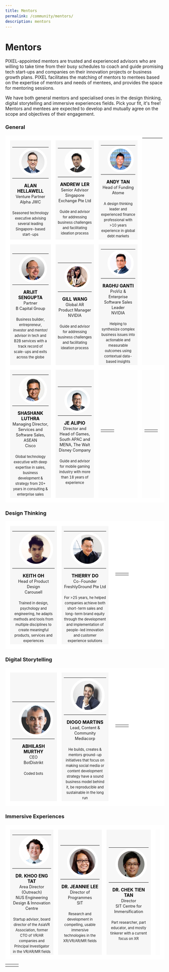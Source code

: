 ```yaml
---
title: Mentors
permalink: /community/mentors/
description: mentors
---
```

# Mentors
PIXEL-appointed mentors are trusted and experienced advisors who are willing to take time from their busy schedules to coach and guide promising tech start-ups and companies on their innovation projects or business growth plans. PIXEL facilitates the matching of mentors to mentees based on the expertise of mentors and needs of mentees, and provides the space for mentoring sessions.

We have both general mentors and specialised ones in the design thinking, digital storytelling and immersive experiences fields. Pick your fit, it's free! Mentors and mentees are expected to develop and mutually agree on the scope and objectives of their engagement. 

### General

<table>
    <!-- ROW 1 -->
	<tr>
		<td style="background:#F7F7F7; border: 15px solid white; width:33%; text-align: center; ">		
			<a href="https://www.linkedin.com/in/alan-hellawell-96a3263/" target="_blank" style="text-decoration: none; color:black;">	
			<table>
				<tr>
					<td></td>
					<td><img src="/images/Community/Mentors/alan-hellawell_230px.jpg" style="border-radius:50%; border:8px solid white;"></td>
					<td></td>
				</tr>
			</table>
			<b>ALAN HELLAWELL</b></a>
			<br><span style="font-size:0.9em;">Venture Partner</span>
			<br><span style="font-size:0.9em;">Alpha JWC</span>
			<br><br><span style="font-size:0.8em; line-height:0.8em;">Seasoned technology executive advising several leading Singapore-based start-ups</span>
		</td>
		<td style="background:#F7F7F7; border: 15px solid white; width:33%; text-align: center; ">	
			<a href="https://www.linkedin.com/in/andrew-ler-b042882b/" target="_blank" style="text-decoration: none; color:black;">	
			<table>
				<tr>
					<td></td>
					<td><img src="/images/Community/Mentors/andrewler_230px.jpg" style="border-radius:50%; border:8px solid white;"></td>
					<td></td>
				</tr>
			</table>
			<b>ANDREW LER</b></a>
			<br><span style="font-size:0.9em;">Senior Advisor</span>
			<br><span style="font-size:0.9em;">Singapore Exchange Pte Ltd</span>
			<br><br><span style="font-size:0.8em; line-height:0.8em;">Guide and advisor for addressing business challenges and facilitating ideation process</span>
		</td>
		<td style="background:#F7F7F7; border: 15px solid white; width:33%; text-align: center; ">
			<a href="https://www.linkedin.com/in/andytanyy/" target="_blank" style="text-decoration: none; color:black;">		
			<table>
				<tr>
					<td></td>
					<td><img src="/images/Community/Mentors/andytan_230px.jpg" style="border-radius:50%; border:8px solid white;"></td>
					<td></td>
				</tr>
			</table>
			<b>ANDY TAN</b></a>
			<br><span style="font-size:0.9em;">Head of Funding</span>
			<br><span style="font-size:0.9em;">Atome</span>
			<br><br><span style="font-size:0.8em; line-height:0.8em;">A design thinking leader and experienced finance professional with >10 years experience in global debt markets</span>
		</td>
	</tr>
    <!-- ROW 2 -->
	<tr>
		<td style="background:#F7F7F7; border: 15px solid white; width:33%; text-align: center; ">	
			<a href="https://www.linkedin.com/in/arijit-sengupta/" target="_blank" style="text-decoration: none; color:black;">		
			<table>
				<tr>
					<td></td>
					<td><img src="/images/Community/Mentors/arijit_sengupta_230px.jpg" style="border-radius:50%; border:8px solid white;"></td>
					<td></td>
				</tr>
			</table>
			<b>ARIJIT SENGUPTA</b></a>
			<br><span style="font-size:0.9em;">Partner</span>
			<br><span style="font-size:0.9em;">B Capital Group</span>
			<br><br><span style="font-size:0.8em; line-height:0.8em;">Business builder, entrepreneur, investor and mentor/ advisor in tech and B2B services with a track record of scale-ups and exits across the globe</span>
		</td>
		<td style="background:#F7F7F7; border: 15px solid white; width:33%; text-align: center; ">
			<a href="https://www.linkedin.com/in/gill-wang-39116a15a/" target="_blank" style="text-decoration: none; color:black;">			
			<table>
				<tr>
					<td></td>
					<td><img src="/images/Community/Mentors/gill-wang_230px.jpg" style="border-radius:50%; border:8px solid white;"></td>
					<td></td>
				</tr>
			</table>
			<b>GILL WANG</b></a>
			<br><span style="font-size:0.9em;">Global AR Product Manager</span>
			<br><span style="font-size:0.9em;">NVIDIA</span>
			<br><br><span style="font-size:0.8em; line-height:0.8em;">Guide and advisor for addressing business challenges and facilitating ideation process</span>
		</td>
		<td style="background:#F7F7F7; border: 15px solid white; width:33%; text-align: center; ">	
			<a href="https://www.linkedin.com/in/rganti9/" target="_blank" style="text-decoration: none; color:black;">		
			<table>
				<tr>
					<td></td>
					<td><img src="/images/Community/Mentors/raghuganti_230px.png" style="border-radius:50%; border:8px solid white;"></td>
					<td></td>
				</tr>
			</table>
			<b>RAGHU GANTI</b></a>
			<br><span style="font-size:0.9em;">ProViz & Enterprise Software Sales Leader</span>
			<br><span style="font-size:0.9em;">NVIDIA</span>
			<br><br><span style="font-size:0.8em; line-height:0.8em;">Helping to synthesize complex business issues into actionable and measurable outcomes using contextual data-based insights</span>
		</td>
	</tr>
    <!-- ROW 3 -->
	<tr>
		<td style="background:#F7F7F7; border: 15px solid white; width:33%; text-align: center; ">	
			<a href="https://www.linkedin.com/in/shashankluthra/" target="_blank" style="text-decoration: none; color:black;">
			<table>
				<tr>
					<td></td>
					<td><img src="/images/Community/Mentors/shashankluthra_230px.jpg" style="border-radius:50%; border:8px solid white;"></td>
					<td></td>
				</tr>
			</table>
			<b>SHASHANK LUTHRA</b></a>
			<br><span style="font-size:0.9em;">Managing Director, Services and Software Sales, ASEAN</span>
			<br><span style="font-size:0.9em;">Cisco</span>
			<br><br><span style="font-size:0.8em; line-height:0.8em;">Global technology executive with deep expertise in sales, business development & strategy from 20+ years in consulting & enterprise sales</span>
		</td>
		<td style="background:#F7F7F7; border: 15px solid white; width:33%; text-align: center; ">	
			<a href="[(25) Jê Alipio | LinkedIn](https://www.linkedin.com/in/jealipio/)" target="_blank" style="text-decoration: none; color:black;">	
			<table>
				<tr>
					<td></td>
			    <td><img
src="/images/Community/Mentors/JeAlipio.png" style="border-radius:50%; border:8px solid white;"></td>
					<td></td>
				</tr>
			</table>
			<b>JE ALIPIO</b></a>
			<br><span style="font-size:0.9em;">Director and Head of Games,</span>
			<br><span style="font-size:0.9em;">South APAC and MENA, The Walt Disney Company</span>
			<br><br><span style="font-size:0.8em; line-height:0.8em;">Guide and advisor for mobile gaming industry with more than 18 years of experience
		</span>
		</td>	
		<td style="border: 15px solid white; width:33%; text-align: center;">
			<span style="color:grey; font-size:0.8em; text-align: left;"></span>
				<table>
					<tr>
						<td></td>
						<td></td>
						<td></td>
					</tr>
				</table>
				<b></b>
				<br><span style="font-size:0.8em; line-height:0.8em;"></span>		</td>	
		<td style="border: 15px solid white; width:33%; text-align: center;">
			<span style="color:grey; font-size:0.8em; text-align: left;"></span>
				<table>
					<tr>
						<td></td>
						<td></td>
						<td></td>
					</tr>
				</table>
				<b></b>
				<br><span style="font-size:0.8em; line-height:0.8em;"></span>
		</td>
	</tr>
	<!-- END ROW -->
</table>

### Design Thinking
<table>
    <!-- ROW 1 -->
	<tr>
		<td style="background:#F7F7F7; border: 15px solid white; width:33%; text-align: center; ">	
			<a href="https://www.linkedin.com/in/keithoh/" target="_blank" style="text-decoration: none; color:black;">	
			<table>
				<tr>
					<td></td>
					<td><img src="/images/Community/Mentors/keith-oh_230px.jpg" style="border-radius:50%; border:8px solid white;"></td>
					<td></td>
				</tr>
			</table>
			<b>KEITH OH</b></a>
			<br><span style="font-size:0.9em;">Head of Product Design</span>
			<br><span style="font-size:0.9em;">Carousell</span>
			<br><br><span style="font-size:0.8em; line-height:0.8em;">Trained in design, psychology and engineering, he adapts methods and tools from multiple disciplines to create meaningful products, services and experiences</span>
		</td>
		<td style="background:#F7F7F7; border: 15px solid white; width:33%; text-align: center; ">	
			<a href="https://www.linkedin.com/in/thierry-do/?originalSubdomain=sg" target="_blank" style="text-decoration: none; color:black;">	
			<table>
				<tr>
					<td></td>
					<td><img src="/images/Community/Mentors/thierry-do_230px.jpg" style="border-radius:50%; border:8px solid white;"></td>
					<td></td>
				</tr>
			</table>
			<b>THIERRY DO</b></a>
			<br><span style="font-size:0.9em;">Co-Founder</span>
			<br><span style="font-size:0.9em;">FreshlyGround Pte Ltd</span>
			<br><br><span style="font-size:0.8em; line-height:0.8em;">For >25 years, he helped companies achieve both short-term sales and long-term brand equity through the development and implementation of people-led innovation and customer experience solutions</span>
		</td>
		<td style="background:white; border: 15px solid white; width:33%; text-align: center; ">		
			<table>
				<tr>
					<td></td>
					<td></td>
					<td></td>
				</tr>
			</table>
			<b></b>
			<br><span style="font-size:0.9em;"></span>
			<br><span style="font-size:0.9em;"></span>
			<br><br><span style="font-size:0.8em; line-height:0.8em;"></span>
		</td>
	</tr>
	<!-- END ROW -->
</table>

### Digital Storytelling
<table>
    <!-- ROW 1 -->
	<tr>
		<td style="background:#F7F7F7; border: 15px solid white; width:33%; text-align: center; ">	
			<a href="https://www.linkedin.com/in/abhilashmurthy/" target="_blank" style="text-decoration: none; color:black;">	
			<table>
				<tr>
					<td></td>
					<td><img src="/images/Community/Mentors/abhilash-murthy_230px.jpg" style="border-radius:50%; border:8px solid white;"></td>
					<td></td>
				</tr>
			</table>
			<b>ABHILASH MURTHY</b></a>
			<br><span style="font-size:0.9em;">CEO</span>
			<br><span style="font-size:0.9em;">BotDistrikt</span>
			<br><br><span style="font-size:0.8em; line-height:0.8em;">Coded bots</span>
		</td>
		<td style="background:#F7F7F7; border: 15px solid white; width:33%; text-align: center; ">	
			<a href="https://www.linkedin.com/in/diogocordesanicetomartins/" target="_blank" style="text-decoration: none; color:black;">	
			<table>
				<tr>
					<td></td>
					<td><img src="/images/Community/Mentors/diogomartins_230px.jpg" style="border-radius:50%; border:8px solid white;"></td>
					<td></td>
				</tr>
			</table>
			<b>DIOGO MARTINS</b></a>
			<br><span style="font-size:0.9em;">Lead, Content & Community</span>
			<br><span style="font-size:0.9em;">Mediacorp</span>
			<br><br><span style="font-size:0.8em; line-height:0.8em;">He builds, creates & mentors ground-up initiatives that focus on making social media or content development strategy have a sound business model behind it, be reproducible and sustainable in the long run</span>
		</td>
		<td style="background:white; border: 15px solid white; width:33%; text-align: center; ">		
			<table>
				<tr>
					<td></td>
					<td></td>
					<td></td>
				</tr>
			</table>
			<b></b>
			<br><span style="font-size:0.9em;"></span>
			<br><span style="font-size:0.9em;"></span>
			<br><br><span style="font-size:0.8em; line-height:0.8em;"></span>
		</td>
	</tr>
	<!-- END ROW -->
</table>

### Immersive Experiences
<table>
    <!-- ROW 1 -->
	<tr>
		<td style="background:#F7F7F7; border: 15px solid white; width:33%; text-align: center; ">	
			<a href="https://www.linkedin.com/in/eng-tat-khoo-6061311a/" target="_blank" style="text-decoration: none; color:black;">	
			<table>
				<tr>
					<td></td>
					<td><img src="/images/Community/Mentors/khoo-eng-tat_230px.jpg" style="border-radius:50%; border:8px solid white;"></td>
					<td></td>
				</tr>
			</table>
			<b>DR. KHOO ENG TAT</b></a>
			<br><span style="font-size:0.9em;">Area Director (Outreach)</span>
			<br><span style="font-size:0.9em;">NUS Engineering Design & Innovation Centre</span>
			<br><br><span style="font-size:0.8em; line-height:0.8em;">Startup advisor, board director of the AsiaVR Association, former CTO of VR/AR companies and Principal Investigator in the VR/AR/MR fields</span>
		</td>
		<td style="background:#F7F7F7; border: 15px solid white; width:33%; text-align: center; ">	
			<a href="https://www.linkedin.com/in/jeannieleesa/" target="_blank" style="text-decoration: none; color:black;">	
			<table>
				<tr>
					<td></td>
					<td><img src="/images/Community/Mentors/dr_jeannie_lee.jpg" style="border-radius:50%; border:8px solid white;"></td>
					<td></td>
				</tr>
			</table>
			<b>DR. JEANNIE LEE</b></a>
			<br><span style="font-size:0.9em;">Director of Programmes</span>
			<br><span style="font-size:0.9em;">SIT</span>
			<br><br><span style="font-size:0.8em; line-height:0.8em;">Research and development in compelling, usable immersive technologies in the XR/VR/AR/MR fields</span>
		</td>
		<td style="background:#F7F7F7; border: 15px solid white; width:33%; text-align: center; ">		
			<a href="https://www.linkedin.com/in/chek-tien-tan-b48aba14/" target="_blank" style="text-decoration: none; color:black;">	
			<table>
				<tr>
					<td></td>
					<td><img src="/images/Community/Mentors/dr_tan_chek_tien.jpg" style="border-radius:50%; border:8px solid white;"></td>
					<td></td>
				</tr>
			</table>
			<b>DR. CHEK TIEN TAN</b></a>
			<br><span style="font-size:0.9em;">Director</span>
			<br><span style="font-size:0.9em;">SIT Centre for Immersification</span>
			<br><br><span style="font-size:0.8em; line-height:0.8em;">Part researcher, part educator, and mostly tinkerer with a current focus on XR</span>
		</td>
		<td style="border: 15px solid white; width:33%; text-align: center;"></td>
				<table>
					<tr>
						<td></td>
						<td></td>
						<td></td>
					</tr>
				</table>
				<b></b>
				<br><span style="font-size:0.8em; line-height:0.8em;"></span>
		</td>
	</tr>
	<!-- END ROW -->
</table>
